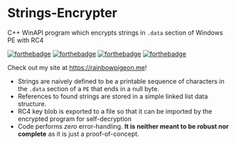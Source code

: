 # Strings-Encrypter
C++ WinAPI program which encrypts strings in `.data` section of Windows PE with RC4


[![forthebadge](https://forthebadge.com/images/badges/made-with-c.svg)](https://forthebadge.com)
[![forthebadge](https://forthebadge.com/images/badges/it-works-why.svg)](https://forthebadge.com)
[![forthebadge](https://forthebadge.com/images/badges/0-percent-optimized.svg)](https://forthebadge.com)
[![forthebadge](https://forthebadge.com/images/badges/gluten-free.svg)](https://forthebadge.com)

Check out my site at https://rainbowpigeon.me!

- Strings are naively defined to be a printable sequence of characters in the `.data` section of a `PE` that ends in a null byte.
- References to found strings are stored in a simple linked list data structure.
- RC4 key blob is exported to a file so that it can be imported by the encrypted program for self-decryption
- Code performs _zero_ error-handling. **It is neither meant to be robust nor complete** as it is just a proof-of-concept.
